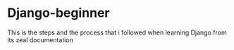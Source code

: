 # Django-beginner
This is the steps and the process that i followed when learning Django from its zeal documentation
